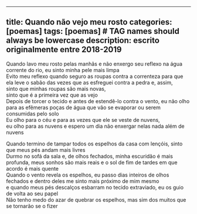 
---
title: Quando não vejo meu rosto
categories: [poemas]
tags: [poemas]     # TAG names should always be lowercase
description: escrito originalmente entre 2018-2019
---

Quando lavo meu rosto pelas manhãs e não enxergo seu reflexo na água corrente do rio, eu sinto minha pele mais limpa    
Evito meu reflexo quando seguro as roupas contra a correnteza para que ela leve o sabão das vezes que as esfreguei contra a pedra e, assim,  
sinto que minhas roupas são mais novas,   
sinto que é a primeira vez que as vejo  
Depois de torcer o tecido e antes de estendê-lo contra o vento, eu não olho para as efêmeras poças de água que vão se evaporar ou serem consumidas pelo solo  
Eu olho para o céu e para as vezes que ele se veste de nuvens,  
eu olho para as nuvens e espero um dia não enxergar nelas nada além de nuvens  

Quando termino de tampar todos os espelhos da casa com lençóis, sinto que meus pés andam mais livres    
Durmo no sofá da sala e, de olhos fechados, minha escuridão é mais profunda, meus sonhos são mais reais e o sol de fim de tardes em que acordo é mais quente  
Quando o vento revela os espelhos, eu passo dias inteiros de olhos fechados e dentro deles me sinto mais próximo de mim mesmo    
e quando meus pés descalços esbarram no tecido extraviado, eu os guio de volta ao seu papel   
Não tenho medo do azar de quebrar os espelhos, mas sim dos muitos que se tornarão se o fizer
